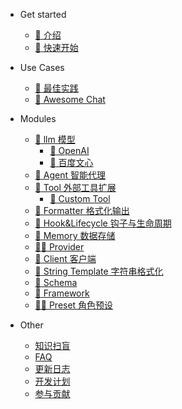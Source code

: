- Get started
  - [:bookmark_tabs: 介绍](README.md)
  - [:bookmark: 快速开始](get_started/quick_start.md#快速开始)

- Use Cases
  - [🌟 最佳实践](uses_cases/intro.md#user-cases)
  - [:bookmark_tabs: Awesome Chat](uses_cases/chat_usage.md#chat)

- Modules
  - [:notebook_with_decorative_cover: llm 模型](modules/llm/llm.md#llm)
    - [:closed_book: OpenAI](modules/llm/openai.md#openai)
    - [:green_book: 百度文心](modules/llm/erniebot.md#百度文心erniebot)
  - [:robot: Agent 智能代理](modules/agent.md#agent)
  - [:toolbox: Tool 外部工具扩展](modules/tools/index#Tool)
    - [🧰 Custom Tool](modules/tools/custom_tool_usage.md#custom-tool)
  - [🐠 Formatter 格式化输出](modules/formatter.md#简介)
  - [:probing_cane: Hook&Lifecycle 钩子与生命周期](modules/hook.md#what-is-hook)
  - [:department_store: Memory 数据存储](modules/memory.md#memory)
  - [:man_with_probing_cane: Provider](modules/provider.md#provider)
  - [:muscle: Client 客户端](modules/client.md#client)
  - [:helicopter: String Template 字符串格式化](modules/other/string_template.md#string-template)
  - [🏫 Schema](modules/schema.md#Schema)
  - [:hiking_boot: Framework](modules/framework.md#framework)
  - [:man_in_tuxedo: Preset 角色预设](modules/preset.md#preset-角色预设)

- Other
  - [知识扫盲](other/knowledge.md) 
  - [FAQ](other/faq.md)
  - [更新日志](other/update.md)
  - [开发计划](other/plan.md)
  - [参与贡献](other/contribution.md#contributing-to-promptulate)
